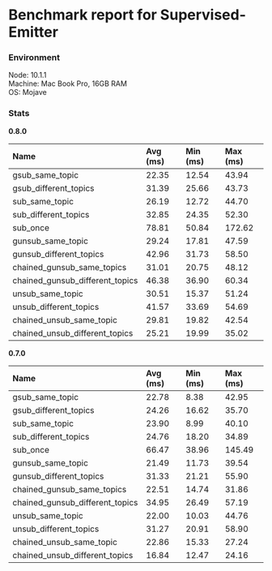 
# Benchmark report for Supervised-Emitter



### Environment

Node: 10.1.1  
Machine: Mac Book Pro, 16GB RAM  
OS: Mojave  


### Stats



**0.8.0**  

Name            |  Avg (ms)     |   Min (ms)      |   Max (ms)
:---------------|:--------------|:----------------|:-------------
gsub_same_topic  |  22.35  |  12.54  |  43.94  
gsub_different_topics  |  31.39  |  25.66  |  43.73  
sub_same_topic  |  26.19  |  12.72  |  44.70  
sub_different_topics  |  32.85  |  24.35  |  52.30  
sub_once  |  78.81  |  50.84  |  172.62  
gunsub_same_topic  |  29.24  |  17.81  |  47.59  
gunsub_different_topics  |  42.96  |  31.73  |  58.50  
chained_gunsub_same_topics  |  31.01  |  20.75  |  48.12  
chained_gunsub_different_topics  |  46.38  |  36.90  |  60.34  
unsub_same_topic  |  30.51  |  15.37  |  51.24  
unsub_different_topics  |  41.57  |  33.69  |  54.69  
chained_unsub_same_topic  |  29.81  |  19.82  |  42.54  
chained_unsub_different_topics  |  25.21  |  19.99  |  35.02  




**0.7.0**  

Name            |  Avg (ms)     |   Min (ms)      |   Max (ms)
:---------------|:--------------|:----------------|:-------------
gsub_same_topic  |  22.78  |  8.38  |  42.95  
gsub_different_topics  |  24.26  |  16.62  |  35.70  
sub_same_topic  |  23.90  |  8.99  |  40.10  
sub_different_topics  |  24.76  |  18.20  |  34.89  
sub_once  |  66.47  |  38.96  |  145.49  
gunsub_same_topic  |  21.49  |  11.73  |  39.54  
gunsub_different_topics  |  31.33  |  21.21  |  55.90  
chained_gunsub_same_topics  |  22.51  |  14.74  |  31.86  
chained_gunsub_different_topics  |  34.95  |  26.49  |  57.19  
unsub_same_topic  |  22.00  |  10.03  |  44.76  
unsub_different_topics  |  31.27  |  20.91  |  58.90  
chained_unsub_same_topic  |  22.86  |  15.33  |  27.24  
chained_unsub_different_topics  |  16.84  |  12.47  |  24.16  


